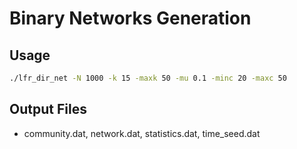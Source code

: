 # Binary Networks Generation
## Usage

```zsh
./lfr_dir_net -N 1000 -k 15 -maxk 50 -mu 0.1 -minc 20 -maxc 50
```

## Output Files

- community.dat, network.dat, statistics.dat, time_seed.dat